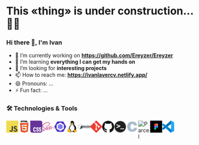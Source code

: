 <h1>This «thing» is under construction... 👨‍🎨</h1>

### Hi there 👋, I'm Ivan

- 🔭 I’m currently working on **https://github.com/Ereyzer/Ereyzer**
- 🌱 I’m learning **everything I can get my hands on**
- 🤔 I’m looking for **interesting projects**
- 📫 How to reach me: **https://ivanlavercv.netlify.app/**
- 😄 Pronouns: ...
- ⚡ Fun fact: ...

### 🛠️ Technologies & Tools

<img align="left" alt="JavaScript" width="32px" src="https://raw.githubusercontent.com/github/explore/80688e429a7d4ef2fca1e82350fe8e3517d3494d/topics/javascript/javascript.png" />

<!-- <img align="left" alt="TypeScript" width="32px" src="https://raw.githubusercontent.com/github/explore/80688e429a7d4ef2fca1e82350fe8e3517d3494d/topics/typescript/typescript.png" /> -->

<!-- <img align="left" alt="React" width="32px" src="https://raw.githubusercontent.com/github/explore/80688e429a7d4ef2fca1e82350fe8e3517d3494d/topics/react/react.png" /> -->

<!-- <img align="left" alt="Node.js" width="32px" src="https://raw.githubusercontent.com/github/explore/80688e429a7d4ef2fca1e82350fe8e3517d3494d/topics/nodejs/nodejs.png" /> -->

<!-- <img align="left" alt="PostgreSQL" width="32px" src="https://raw.githubusercontent.com/github/explore/80688e429a7d4ef2fca1e82350fe8e3517d3494d/topics/postgresql/postgresql.png" /> -->

<!-- <img align="left" alt="MongoDB" width="32px" src="https://raw.githubusercontent.com/github/explore/80688e429a7d4ef2fca1e82350fe8e3517d3494d/topics/mongodb/mongodb.png" /> -->

<img align="left" alt="HTML5" width="32px" src="https://raw.githubusercontent.com/github/explore/80688e429a7d4ef2fca1e82350fe8e3517d3494d/topics/html/html.png" />

<img align="left" alt="CSS3" width="32px" src="https://raw.githubusercontent.com/github/explore/80688e429a7d4ef2fca1e82350fe8e3517d3494d/topics/css/css.png" />

<img align="left" alt="Sass" width="32px" src="https://raw.githubusercontent.com/github/explore/80688e429a7d4ef2fca1e82350fe8e3517d3494d/topics/sass/sass.png" />

<!-- <img align="left" alt="Webpack" width="32px" src="https://raw.githubusercontent.com/github/explore/80688e429a7d4ef2fca1e82350fe8e3517d3494d/topics/webpack/webpack.png" /> -->

<!-- <img align="left" alt="Babel" width="32px" src="https://raw.githubusercontent.com/github/explore/80688e429a7d4ef2fca1e82350fe8e3517d3494d/topics/babel/babel.png" /> -->

<!-- <img align="left" alt="Docker" width="32px" src="https://raw.githubusercontent.com/github/explore/80688e429a7d4ef2fca1e82350fe8e3517d3494d/topics/docker/docker.png" /> -->
<img align="left" alt="Eslint" width="32px" src="https://github.com/github/explore/blob/main/topics/eslint/eslint.png?raw=true" />

<img align="left" alt="Linux" width="32px" src="https://github.com/github/explore/blob/5e370e1b984b349fb1227e5f9488567e60ffc2b0/topics/linux/linux.png" />

<img align="left" alt="bash_scripts" width="32px" src="https://github.com/github/explore/blob/main/topics/bash/bash.png?raw=true" />

<img align="left" alt="Git" width="32px" src="https://raw.githubusercontent.com/github/explore/80688e429a7d4ef2fca1e82350fe8e3517d3494d/topics/git/git.png" />

<img align="left" alt="GitHub" width="32px" src="https://raw.githubusercontent.com/github/explore/78df643247d429f6cc873026c0622819ad797942/topics/github/github.png" />

<img align="left" alt="Terminal" width="32px" src="https://raw.githubusercontent.com/github/explore/80688e429a7d4ef2fca1e82350fe8e3517d3494d/topics/terminal/terminal.png" />

<img alt="Visual Studio Code" width="32px" src="https://raw.githubusercontent.com/github/explore/80688e429a7d4ef2fca1e82350fe8e3517d3494d/topics/visual-studio-code/visual-studio-code.png" />

<img align="left" alt="C" width="32px" src="https://github.com/github/explore/blob/0b341b179994dc924e7167743b873e83eda2c093/topics/c/c.png" />

<img align="left" alt="Parcel" width="32px" src="https://github.com/parcel-bundler/parcel/blob/f53f4503799a07e3a01452f5e53ead44c30ebc53/packages/dev/repl/src/assets/parcel.png" />

<img align="left" alt="Figma" width="32px" src="https://github.com/github/explore/blob/e57e912f6da9d58ef483a667319eca310d7a7128/topics/figma/figma.png" />
